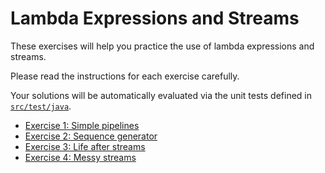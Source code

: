 # Lambda Expressions and Streams

These exercises will help you practice the use of lambda expressions and streams.

Please read the instructions for each exercise carefully.

Your solutions will be automatically evaluated via the unit tests defined in [`src/test/java`](src/test/java).

- [Exercise 1: Simple pipelines](src/main/java/ex1)
- [Exercise 2: Sequence generator](src/main/java/ex2)
- [Exercise 3: Life after streams](src/main/java/ex3)
- [Exercise 4: Messy streams](src/main/java/ex4) 
 
 